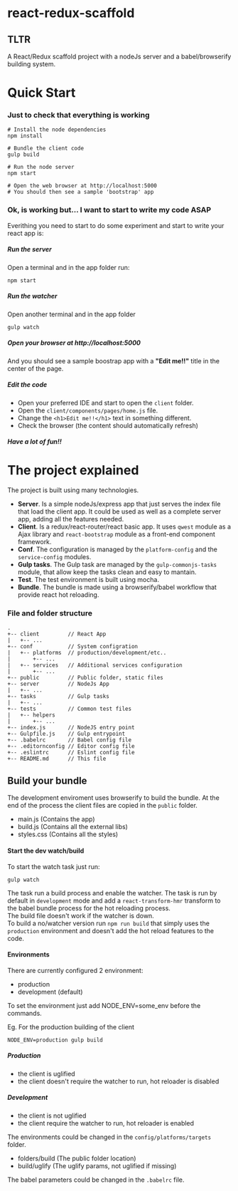 # react-redux-scaffold 

## TLTR
A React/Redux scaffold project with a nodeJs server and a babel/browserify building system.

# Quick Start

### Just to check that everything is working
```
# Install the node dependencies
npm install

# Bundle the client code
gulp build

# Run the node server
npm start

# Open the web browser at http://localhost:5000
# You should then see a sample 'bootstrap' app
```

### Ok, is working but... I want to start to write my code ASAP

Everithing you need to start to do some experiment and start to write your react app is:

##### Run the server 
Open a terminal and in the app folder run:

```npm start```

##### Run the watcher
Open another terminal and in the app folder 

```gulp watch```

##### Open your browser at http://localhost:5000
And you should see a sample boostrap app with a <b>"Edit me!!"</b> title in the center of the page.

##### Edit the code
 * Open your preferred IDE and start to open the ```client``` folder.
 * Open the `client/components/pages/home.js` file.
 * Change the `<h1>Edit me!!</h1>` text in something different.
 * Check the browser (the content should automatically refresh)

##### Have a lot of fun!!

# The project explained

The project is built using many technologies.

 * <b>Server</b>. Is a simple nodeJs/express app that just serves the index file that load the client app. It could be used as well as a complete server app, adding all the features needed.
 * <b>Client</b>. Is a redux/react-router/react basic app. It uses ```qwest``` module as a Ajax library and `react-bootstrap` module as a front-end component framework.
 * <b>Conf</b>. The configuration is managed by the `platform-config` and the `service-config` modules.
 * <b>Gulp tasks</b>. The Gulp task are managed by the `gulp-commonjs-tasks` module, that allow keep the tasks clean and easy to mantain.
 * <b>Test</b>. The test environment is built using mocha.
 * <b>Bundle</b>. The bundle is made using a browserify/babel workflow that provide react hot reloading.  

### File and folder structure

```
.
+-- client         // React App
|   +-- ...
+-- conf           // System configration
|   +-- platforms  // production/development/etc..
|       +-- ...
|   +-- services   // Additional services configuration
|       +-- ...
+-- public         // Public folder, static files
+-- server         // NodeJs App
|   +-- ...
+-- tasks          // Gulp tasks
|   +-- ...
+-- tests          // Common test files
|   +-- helpers
|       +-- ...
+-- index.js       // NodeJS entry point
+-- Gulpfile.js    // Gulp entrypoint
+-- .babelrc       // Babel config file
+-- .editornconfig // Editor config file
+-- .eslintrc      // Eslint config file
+-- README.md      // This file

```

## Build your bundle
The development enviroment uses browserify to build the bundle. At the end of the process the client files are copied in the ```public``` folder.

 * main.js (Contains the app)
 * build.js (Contains all the external libs)
 * styles.css (Contains all the styles)

#### Start the dev watch/build

To start the watch task just run:

```
gulp watch
```
The task run a build process and enable the watcher. The task is run by default in `development` mode and add a `react-transform-hmr` transform to the babel bundle process for the hot reloading process.<br> 
The build file doesn't work if the watcher is down. <br>
To build a no/watcher version run ```npm run build``` that simply uses the `production` environment and doesn't add the hot reload features to the code.

#### Environments

There are currently configured 2 environment:

 * production
 * development (default)

To set the environment just add NODE_ENV=some_env before the commands.

Eg. For the production building of the client
```
NODE_ENV=production gulp build
```
##### Production
 * the client is uglified
 * the client doesn't require the watcher to run, hot reloader is disabled

##### Development
 * the client is not uglified
 * the client require the watcher to run, hot reloader is enabled

The environments could be changed in the `config/platforms/targets` folder.
 
 * folders/build (The public folder location)
 * build/uglify (The uglify params, not uglified if missing)

The babel parameters could be changed in the `.babelrc` file.
 